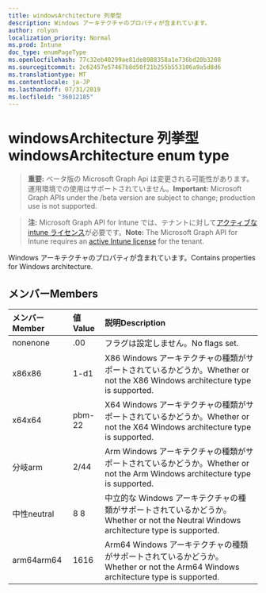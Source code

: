 ```yaml
---
title: windowsArchitecture 列挙型
description: Windows アーキテクチャのプロパティが含まれています。
author: rolyon
localization_priority: Normal
ms.prod: Intune
doc_type: enumPageType
ms.openlocfilehash: 77c32eb40299ae81de8988358a1e736bd20b3208
ms.sourcegitcommit: 2c62457e57467b8d50f21b255b553106a9a5d8d6
ms.translationtype: MT
ms.contentlocale: ja-JP
ms.lasthandoff: 07/31/2019
ms.locfileid: "36012185"
---
```

# <a name="windowsarchitecture-enum-type"></a><span data-ttu-id="e8568-103">windowsArchitecture 列挙型</span><span class="sxs-lookup"><span data-stu-id="e8568-103">windowsArchitecture enum type</span></span>

> <span data-ttu-id="e8568-104">**重要:** ベータ版の Microsoft Graph Api は変更される可能性があります。運用環境での使用はサポートされていません。</span><span class="sxs-lookup"><span data-stu-id="e8568-104">**Important:** Microsoft Graph APIs under the /beta version are subject to change; production use is not supported.</span></span>

> <span data-ttu-id="e8568-105">**注:** Microsoft Graph API for Intune では、テナントに対して[アクティブな intune ライセンス](https://go.microsoft.com/fwlink/?linkid=839381)が必要です。</span><span class="sxs-lookup"><span data-stu-id="e8568-105">**Note:** The Microsoft Graph API for Intune requires an [active Intune license](https://go.microsoft.com/fwlink/?linkid=839381) for the tenant.</span></span>

<span data-ttu-id="e8568-106">Windows アーキテクチャのプロパティが含まれています。</span><span class="sxs-lookup"><span data-stu-id="e8568-106">Contains properties for Windows architecture.</span></span>

## <a name="members"></a><span data-ttu-id="e8568-107">メンバー</span><span class="sxs-lookup"><span data-stu-id="e8568-107">Members</span></span>
|<span data-ttu-id="e8568-108">メンバー</span><span class="sxs-lookup"><span data-stu-id="e8568-108">Member</span></span>|<span data-ttu-id="e8568-109">値</span><span class="sxs-lookup"><span data-stu-id="e8568-109">Value</span></span>|<span data-ttu-id="e8568-110">説明</span><span class="sxs-lookup"><span data-stu-id="e8568-110">Description</span></span>|
|:---|:---|:---|
|<span data-ttu-id="e8568-111">none</span><span class="sxs-lookup"><span data-stu-id="e8568-111">none</span></span>|<span data-ttu-id="e8568-112">.0</span><span class="sxs-lookup"><span data-stu-id="e8568-112">0</span></span>|<span data-ttu-id="e8568-113">フラグは設定しません。</span><span class="sxs-lookup"><span data-stu-id="e8568-113">No flags set.</span></span>|
|<span data-ttu-id="e8568-114">x86</span><span class="sxs-lookup"><span data-stu-id="e8568-114">x86</span></span>|<span data-ttu-id="e8568-115">1-d</span><span class="sxs-lookup"><span data-stu-id="e8568-115">1</span></span>|<span data-ttu-id="e8568-116">X86 Windows アーキテクチャの種類がサポートされているかどうか。</span><span class="sxs-lookup"><span data-stu-id="e8568-116">Whether or not the X86 Windows architecture type is supported.</span></span>|
|<span data-ttu-id="e8568-117">x64</span><span class="sxs-lookup"><span data-stu-id="e8568-117">x64</span></span>|<span data-ttu-id="e8568-118">pbm-2</span><span class="sxs-lookup"><span data-stu-id="e8568-118">2</span></span>|<span data-ttu-id="e8568-119">X64 Windows アーキテクチャの種類がサポートされているかどうか。</span><span class="sxs-lookup"><span data-stu-id="e8568-119">Whether or not the X64 Windows architecture type is supported.</span></span>|
|<span data-ttu-id="e8568-120">分岐</span><span class="sxs-lookup"><span data-stu-id="e8568-120">arm</span></span>|<span data-ttu-id="e8568-121">2/4</span><span class="sxs-lookup"><span data-stu-id="e8568-121">4</span></span>|<span data-ttu-id="e8568-122">Arm Windows アーキテクチャの種類がサポートされているかどうか。</span><span class="sxs-lookup"><span data-stu-id="e8568-122">Whether or not the Arm Windows architecture type is supported.</span></span>|
|<span data-ttu-id="e8568-123">中性</span><span class="sxs-lookup"><span data-stu-id="e8568-123">neutral</span></span>|<span data-ttu-id="e8568-124">8 </span><span class="sxs-lookup"><span data-stu-id="e8568-124">8</span></span>|<span data-ttu-id="e8568-125">中立的な Windows アーキテクチャの種類がサポートされているかどうか。</span><span class="sxs-lookup"><span data-stu-id="e8568-125">Whether or not the Neutral Windows architecture type is supported.</span></span>|
|<span data-ttu-id="e8568-126">arm64</span><span class="sxs-lookup"><span data-stu-id="e8568-126">arm64</span></span>|<span data-ttu-id="e8568-127">16</span><span class="sxs-lookup"><span data-stu-id="e8568-127">16</span></span>|<span data-ttu-id="e8568-128">Arm64 Windows アーキテクチャの種類がサポートされているかどうか。</span><span class="sxs-lookup"><span data-stu-id="e8568-128">Whether or not the Arm64 Windows architecture type is supported.</span></span>|






